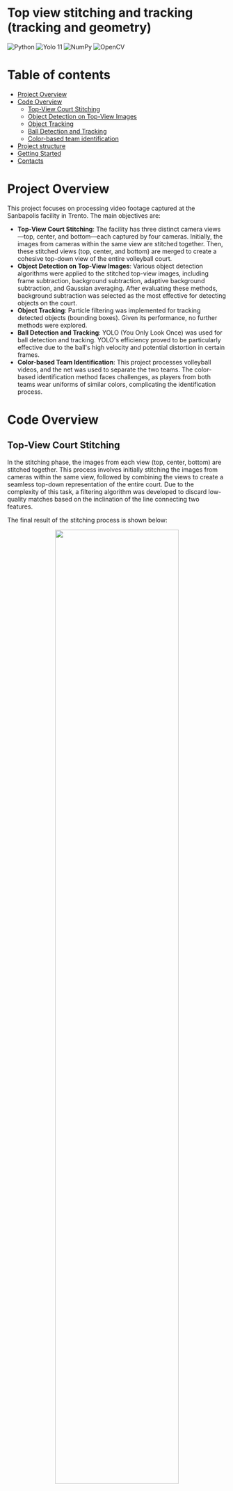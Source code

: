 # Top view stitching and tracking (tracking and geometry)

<div>
    <img src="https://img.shields.io/badge/python-3670A0?style=flat&logo=python&logoColor=ffdd54" alt="Python"/>
    <img src="https://tinyurl.com/cvyolo11" alt="Yolo 11"/>
    <img src="https://img.shields.io/badge/Numpy-013243?style=flat&logo=numpy&logoColor=white" alt="NumPy"/>
    <img src="https://img.shields.io/badge/OpenCV-5C3EE8?style=flat&logo=opencv&logoColor=white" alt="OpenCV"/>
</div>

# Table of contents

-   [Project Overview](#project-overview)
-   [Code Overview](#code-overview)
    - [Top-View Court Stitching](#top-view-court-stitching)
    - [Object Detection on Top-View Images](#object-detection-on-top-view-images)
    - [Object Tracking](#object-tracking)
    - [Ball Detection and Tracking](#ball-detection-and-tracking)
    - [Color-based team identification](#color-based-team-identification)
-   [Project structure](#project-structure)
-   [Getting Started](#getting-started)
-   [Contacts](#contacts)

# Project Overview

This project focuses on processing video footage captured at the Sanbapolis facility in Trento. The main objectives are:

- **Top-View Court Stitching**: The facility has three distinct camera views—top, center, and bottom—each captured by four cameras. Initially, the images from cameras within the same view are stitched together. Then, these stitched views (top, center, and bottom) are merged to create a cohesive top-down view of the entire volleyball court.
- **Object Detection on Top-View Images**: Various object detection algorithms were applied to the stitched top-view images, including frame subtraction, background subtraction, adaptive background subtraction, and Gaussian averaging. After evaluating these methods, background subtraction was selected as the most effective for detecting objects on the court.
- **Object Tracking**: Particle filtering was implemented for tracking detected objects (bounding boxes). Given its performance, no further methods were explored.
- **Ball Detection and Tracking**: YOLO (You Only Look Once) was used for ball detection and tracking. YOLO's efficiency proved to be particularly effective due to the ball's high velocity and potential distortion in certain frames.
- **Color-based Team Identification**: This project processes volleyball videos, and the net was used to separate the two teams. The color-based identification method faces challenges, as players from both teams wear uniforms of similar colors, complicating the identification process.

# Code Overview

## Top-View Court Stitching

In the stitching phase, the images from each view (top, center, bottom) are stitched together. This process involves initially stitching the images from cameras within the same view, followed by combining the views to create a seamless top-down representation of the entire court. Due to the complexity of this task, a filtering algorithm was developed to discard low-quality matches based on the inclination of the line connecting two features.

The final result of the stitching process is shown below:

<p align="center" text-align="center"> 
    <img width="75%" src="assets/stitching/stitching_1.png"> 
    <br> 
    <span><i>Stitched image</i></span> 
</p>

One key consideration is that objects positioned higher in the frame are more likely to be cut off at the stitching seams due to the camera angles. For example:

<p align="center" text-align="center"> 
    <img width="33%" src="assets/stitching/stitching_3.png"> 
    <img width="65%" src="assets/stitching/stitching_2.png"> 
    <br> 
    <span><i>Example of a player being cut off due to stitching artifacts</i></span> 
</p>

To improve performance, stitching parameters were cached to avoid recalculating them for each iteration.

## Object Detection on Top-View Images

Various object detection algorithms were tested on the stitched top-view images. The methods considered include frame subtraction, background subtraction, adaptive background subtraction, and Gaussian averaging. Background subtraction was found to be the most effective.

The detection process begins with thresholding the image to highlight the most relevant areas, followed by dilation to account for any stitching errors. Small areas are discarded to focus on significant objects:

<p align="center" text-align="center"> 
    <img width="75%" src="assets/motion_detection/motion_detection_1.png"> 
    <br> 
    <span><i>Thresholded and dilated image</i></span> 
</p>

Next, contours are filtered based on the volleyball court's boundaries, with objects that intersect the court area by 25% or more being retained:

<p align="center" text-align="center"> 
    <img width="75%" src="assets/motion_detection/motion_detection_2.png"> 
    <br> 
    <span><i>Volleyball field mask</i></span> 
</p>

Combining these methods results in the following motion detection output:

<p align="center" text-align="center"> 
    <img width="75%" src="assets/motion_detection/motion_detection_3.png"> 
    <br> 
    <span><i>Motion detection</i></span> 
</p>

## Object Tracking

Particle filtering was chosen for object tracking, which initializes a new particle system for each detected bounding box. Over several iterations, the particle system refines its position. Initially, the particles exhibit chaotic behavior:

<p align="center" text-align="center"> 
    <img width="75%" src="assets/motion_tracking/motion_tracking_1.png"> 
    <br> 
    <span><i>Initial particle system</i></span> 
</p>

As iterations proceed, the particle system becomes more accurate:

<p align="center" text-align="center"> 
    <img width="75%" src="assets/motion_tracking/motion_tracking_2.png"> 
    <br> 
    <span><i>Particle system after some iterations</i></span> 
</p>

Finally, the particle system is used to predict the direction of the moving object. While the particle system performs well overall, it struggles with sudden, fast movements, requiring several iterations to adjust:

<p align="center" text-align="center"> 
    <img width="75%" src="assets/motion_tracking/motion_tracking_3.png"> 
    <br> 
    <span><i>Motion tracking</i></span> 
</p>

> [!NOTE]
> While particle systems may not be the best option for all tracking scenarios, they performed well for this project. Other methods might be more appropriate for rapid changes in object movement.

## Ball Detection and Tracking

For ball detection and tracking, YOLO (You Only Look Once) was used. Given the high velocity of the ball, traditional methods often resulted in distortion, making it difficult to detect. To overcome this, a custom dataset was created by manually extracting 1,000 images from the video, each with a labeled bounding box around the ball.

YOLO v11 was then applied to the dataset, enabling accurate detection. The same particle system technique used for player tracking was applied to track the ball's movement:

<p align="center" text-align="center">
  <img width="100%" src="assets/ball_detection_and_tracking/ball.gif">
  <br>
  <span><i>Ball detection and tracking</i></span>
</p>

As with player tracking, the particle system may require a few iterations to adapt to rapid movements, potentially leading to inaccurate predictions during those iterations.

> [!NOTE]
> Although particle systems can face challenges in tracking fast-moving objects, the ball's movement is more predictable, making the technique more effective in this case.

## Color-based Team Identification

Given that this project processes volleyball videos, the optimal method for team identification was to use the net to separate the two teams. This approach is particularly effective since players from different teams in volleyball are generally positioned on opposite sides of the net.

However, color-based team identification faced challenges due to the similarity in uniform colors between the two teams.

<p align="center" text-align="center">
  <img width="100%" src="assets/histograms/histograms.png">
  <br>
  <span><i>Color-based team identification applied to distinct colors</i></span>
</p>

As shown in the histograms, the uniform colors of the two teams were highly similar, making it difficult to distinguish between them based solely on color. However, if the uniforms differed more significantly, color-based identification would be much more effective.

While this method is fast and efficient, it has some limitations. For instance, when players from both teams are near the net, they may be merged into a single bounding box, leading to misclassification of one team. Using YOLO for more precise detection could mitigate this issue.

<p align="center" text-align="center">
  <img width="49%" src="assets/team_identification/team_identification_3.png">
  <img width="49%" src="assets/team_identification/team_identification_4.png">
  <br>
  <span><i>Two bounding boxes near the net merged into a single bounding box, resulting in misclassification</i></span>
</p>


# Project structure

```text
.
├── assets          # Images
├── models          # YOLO11 model
├── libs            # Source files
└── videos
    ├── cut         # Cut videos (private)
    ├── original    # Original videos (private)
    └── processed   # Processed videos (private)
```

# Getting Started

1. Set up the workspace:

    ```bash
    git clone https://github.com/christiansassi/computer-vision-project
    cd computer-vision-project
    pip install -r requirements.txt
    ```

2. Run [main.py](main.py) script:

    ```bash
    python3 main.py
    python3 main.py -live # Run in live mode
    ```

> [!WARNING]
> Due to privacy reasons, the video files cannot be shared.

<p align="center" text-align="center">
  <img width="75%" src="assets/demo/demo.gif">
  <br>
  <span><i>Demo</i></span>
</p>

<p align="center" text-align="center">
  <img width="75%" src="assets/demo/plot_tracking_demo.gif">
  <br>
  <span><i>Tracking plot</i></span>
</p>

# Contacts

Pietro Bologna - [pietro.bologna@studenti.unitn.it](mailto:pietro.bologna@studenti.unitn.it)

Christian Sassi - [christian.sassi@studenti.unitn.it](mailto:christian.sassi@studenti.unitn.it)

<picture>
    <source media="(prefers-color-scheme: dark)" srcset="assets/extras/dark.png">
    <img alt="https://www.unitn.it/" src="assets/extras/light.png" width="300px">
</picture>
